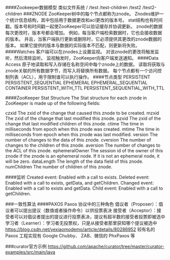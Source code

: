 ####Zookeeper数据模型
类似文件系统
/
  /test
    /test-children
  /test2
    /test2-children
###ZNODE
ZooKeeper树中的每个节点都称为znode。 Znodes维护一个统计信息结构，其中包括用于数据更改和acl更改的版本号。
stat结构也有时间戳。版本号和时间戳一起使ZooKeeper可以验证缓存并协调更新。 
znode的数据每次更改时，版本号都会增加。
例如，每当客户端检索数据时，它也会接收数据的版本。
并且，当客户端执行更新或删除时，它必须提供其更改的znode数据的版本。
如果它提供的版本与数据的实际版本不匹配，则更新将失败。
####Watches
客户端可以在znodes上设置监视。
对该znode的更改将触发监听，然后清除监听。
监视触发时，ZooKeeper向客户端发送通知。
####Data Access
原子地读取和写入存储在名称空间中每个znode上的数据。
读取将获取与znode关联的所有数据字节，而写入将替换所有数据。
每个节点都有一个访问控制列表（ACL），用于限制谁可以执行操作。
####节点类型
PERSISTENT
PERSISTENT_SEQUENTIAL
EPHEMERAL
EPHEMERAL_SEQUENTIAL
CONTAINER
PERSISTENT_WITH_TTL
PERSISTENT_SEQUENTIAL_WITH_TTL

####ZooKeeper Stat Structure
The Stat structure for each znode in ZooKeeper is made up of the following fields:

czxid The zxid of the change that caused this znode to be created.
mzxid The zxid of the change that last modified this znode.
pzxid The zxid of the change that last modified children of this znode.
ctime The time in milliseconds from epoch when this znode was created.
mtime The time in milliseconds from epoch when this znode was last modified.
version The number of changes to the data of this znode.
cversion The number of changes to the children of this znode.
aversion The number of changes to the ACL of this znode.
ephemeralOwner The session id of the owner of this znode if the znode is an ephemeral node. If it is not an ephemeral node, it will be zero.
dataLength The length of the data field of this znode.
numChildren The number of children of this znode.

####监听
Created event: Enabled with a call to exists.
Deleted event: Enabled with a call to exists, getData, and getChildren.
Changed event: Enabled with a call to exists and getData.
Child event: Enabled with a call to getChildren.

###一致性算法
####PAXOS
Paxos 协议中的三种角色
倡议者（Proposer）：倡议者可以提出提议（数值或者操作命令）以供投票表决
接受者（Acceptor）：接受者可以对倡议者提出的提议进行投票表决，提议有超半数的接受者投票即被选中
学习者（Learner）：学习者无投票权，只是从接受者那里获知哪个提议被选中
https://blog.csdn.net/yexiaomodemo/article/details/80286952
较有名的 Paxos 工程实现有 Google Chubby、 ZAB、微信的 PhxPaxos 等

###curator官方示例
https://github.com/apache/curator/tree/master/curator-examples/src/main/java
